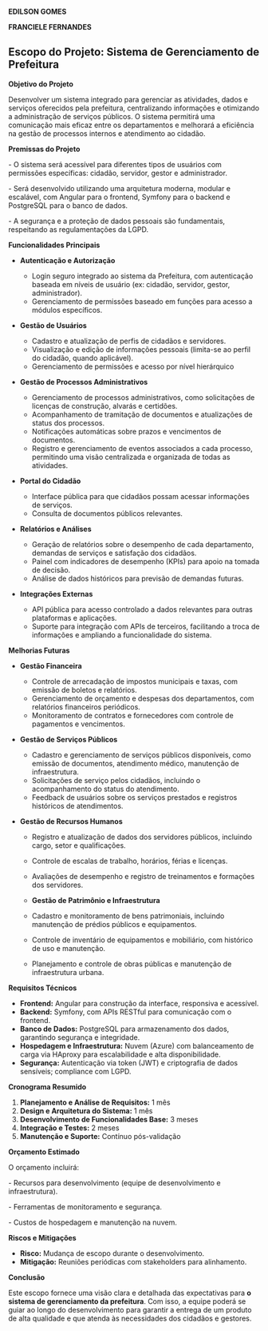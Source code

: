 **EDILSON GOMES**

**FRANCIELE FERNANDES**


## **Escopo do Projeto: Sistema de Gerenciamento de Prefeitura**

**Objetivo do Projeto**

Desenvolver um sistema integrado para gerenciar as atividades, dados e serviços oferecidos pela prefeitura, centralizando informações e otimizando a administração de serviços públicos. O sistema permitirá uma comunicação mais eficaz entre os departamentos e melhorará a eficiência na gestão de processos internos e atendimento ao cidadão.

**Premissas do Projeto** 

\- O sistema será acessível para diferentes tipos de usuários com permissões específicas: cidadão, servidor, gestor e administrador.

\- Será desenvolvido utilizando uma arquitetura moderna, modular e escalável, com Angular para o frontend, Symfony para o backend e PostgreSQL para o banco de dados.

\- A segurança e a proteção de dados pessoais são fundamentais, respeitando as regulamentações da LGPD.


**Funcionalidades Principais**

- **Autenticação e Autorização**
  - Login seguro integrado ao sistema da Prefeitura, com autenticação baseada em níveis de usuário (ex: cidadão, servidor, gestor, administrador).
  - Gerenciamento de permissões baseado em funções para acesso a módulos específicos.

- **Gestão de Usuários**
  - Cadastro e atualização de perfis de cidadãos e servidores.
  - Visualização e edição de informações pessoais (limita-se ao perfil do cidadão, quando aplicável).
  - Gerenciamento de permissões e acesso por nível hierárquico

- **Gestão de Processos Administrativos**
  - Gerenciamento de processos administrativos, como solicitações de licenças de construção, alvarás e certidões.
  - Acompanhamento de tramitação de documentos e atualizações de status dos processos.
  - Notificações automáticas sobre prazos e vencimentos de documentos.
  - Registro e gerenciamento de eventos associados a cada processo, permitindo uma visão centralizada e organizada de todas as atividades.

- **Portal do Cidadão**
  - Interface pública para que cidadãos possam acessar informações de serviços.
  - Consulta de documentos públicos relevantes.


- **Relatórios e Análises**
  - Geração de relatórios sobre o desempenho de cada departamento, demandas de serviços e satisfação dos cidadãos.
  - Painel com indicadores de desempenho (KPIs) para apoio na tomada de decisão.
  - Análise de dados históricos para previsão de demandas futuras.

- **Integrações Externas**
  - API pública para acesso controlado a dados relevantes para outras plataformas e aplicações.
  - Suporte para integração com APIs de terceiros, facilitando a troca de informações e ampliando a funcionalidade do sistema.

  
**Melhorias Futuras**

- **Gestão Financeira**
  - Controle de arrecadação de impostos municipais e taxas, com emissão de boletos e relatórios.
  - Gerenciamento de orçamento e despesas dos departamentos, com relatórios financeiros periódicos.
  - Monitoramento de contratos e fornecedores com controle de pagamentos e vencimentos.

- **Gestão de Serviços Públicos**
  - Cadastro e gerenciamento de serviços públicos disponíveis, como emissão de documentos, atendimento médico, manutenção de infraestrutura.
  - Solicitações de serviço pelos cidadãos, incluindo o acompanhamento do status do atendimento.
  - Feedback de usuários sobre os serviços prestados e registros históricos de atendimentos.

- **Gestão de Recursos Humanos**
  - Registro e atualização de dados dos servidores públicos, incluindo cargo, setor e qualificações.
  - Controle de escalas de trabalho, horários, férias e licenças.
  -  Avaliações de desempenho e registro de treinamentos e formações dos servidores.
 
  - **Gestão de Patrimônio e Infraestrutura**
  - Cadastro e monitoramento de bens patrimoniais, incluindo manutenção de prédios públicos e equipamentos.
  - Controle de inventário de equipamentos e mobiliário, com histórico de uso e manutenção.
  - Planejamento e controle de obras públicas e manutenção de infraestrutura urbana.

**Requisitos Técnicos**

- **Frontend:** Angular para construção da interface, responsiva e acessível.
- **Backend:** Symfony, com APIs RESTful para comunicação com o frontend.
- **Banco de Dados:** PostgreSQL para armazenamento dos dados, garantindo segurança e integridade.
- **Hospedagem e Infraestrutura:** Nuvem (Azure) com balanceamento de carga via HAproxy para escalabilidade e alta disponibilidade.
- **Segurança:** Autenticação via token (JWT) e criptografia de dados sensíveis; compliance com LGPD.

 

**Cronograma Resumido**

1. **Planejamento e Análise de Requisitos:** 1 mês
2. **Design e Arquitetura do Sistema:** 1 mês
3. **Desenvolvimento de Funcionalidades Base:** 3 meses
4. **Integração e Testes:** 2 meses
5. **Manutenção e Suporte:** Contínuo pós-validação

**Orçamento Estimado**

O orçamento incluirá:

\- Recursos para desenvolvimento (equipe de desenvolvimento e infraestrutura).

\- Ferramentas de monitoramento e segurança.

\- Custos de hospedagem e manutenção na nuvem.

 

**Riscos e Mitigações**

- **Risco:** Mudança de escopo durante o desenvolvimento.
- **Mitigação:** Reuniões periódicas com stakeholders para alinhamento.

**Conclusão**

Este escopo fornece uma visão clara e detalhada das expectativas para **o sistema de gerenciamento da prefeitura**. Com isso, a equipe poderá se guiar ao longo do desenvolvimento para garantir a entrega de um produto de alta qualidade e que atenda às necessidades dos cidadãos e gestores. 
